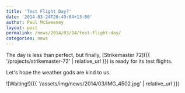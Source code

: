 ```yaml
---
title: 'Test Flight Day?'
date: '2014-03-24T20:49:04+13:00'
author: Paul McSweeney
layout: post
permalink: /news/2014/03/24/test-flight-day/
categories: news
---
```


The day is less than perfect, but finally, [Strikemaster 72]({{ '/projects/strikemaster-72' | relative_url }}) is ready for its test flights. 

Let's hope the weather gods are kind to us.

![Waiting!]({{ '/assets/img/news/2014/03/IMG_4502.jpg' | relative_url }})
